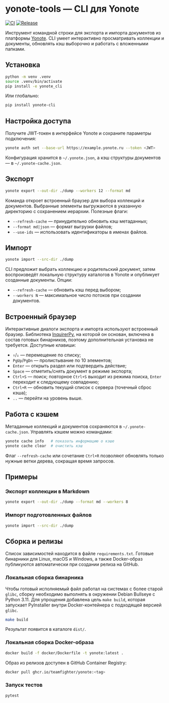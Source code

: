 # yonote-tools — CLI для Yonote

[![CI](https://github.com/teamfighter/yonote/actions/workflows/ci.yml/badge.svg)](https://github.com/teamfighter/yonote/actions/workflows/ci.yml)
[![Release](https://github.com/teamfighter/yonote/actions/workflows/release.yml/badge.svg)](https://github.com/teamfighter/yonote/actions/workflows/release.yml)

Инструмент командной строки для экспорта и импорта документов из платформы [Yonote](https://yonote.ru). CLI умеет интерактивно просматривать коллекции и документы, обновлять кэш выборочно и работать с вложенными папками.

## Установка

```bash
python -m venv .venv
source .venv/bin/activate
pip install -e yonote_cli
```

Или глобально:

```bash
pip install yonote-cli
```

## Настройка доступа

Получите JWT‑токен в интерфейсе Yonote и сохраните параметры подключения:

```bash
yonote auth set --base-url https://example.yonote.ru --token <JWT>
```

Конфигурация хранится в `~/.yonote.json`, а кэш структуры документов — в `~/.yonote-cache.json`.

## Экспорт

```bash
yonote export --out-dir ./dump --workers 12 --format md
```

Команда откроет встроенный браузер для выбора коллекций и документов. Выбранные элементы выгружаются в указанную директорию с сохранением иерархии. Полезные флаги:

- `--refresh-cache` — принудительно обновить кэш метаданных;
- `--format md|json` — формат выгрузки файлов;
- `--use-ids` — использовать идентификаторы в именах файлов.

## Импорт

```bash
yonote import --src-dir ./dump
```

CLI предложит выбрать коллекцию и родительский документ, затем воспроизведёт локальную структуру каталогов в Yonote и опубликует созданные документы. Опции:

- `--refresh-cache` — обновить кэш перед выбором;
- `--workers N` — максимальное число потоков при создании документов.

## Встроенный браузер

Интерактивные диалоги экспорта и импорта используют встроенный браузер. Библиотека [InquirerPy](https://github.com/kazhala/InquirerPy), на которой он основан, включена в состав готовых бинарников, поэтому дополнительная установка не требуется. Доступные клавиши:

- `↑`/`↓` — перемещение по списку;
- `PgUp`/`PgDn` — пролистывание по 10 элементов;
- `Enter` — открыть раздел или подтвердить действие;
- `Space` — отметить/снять документ в режиме экспорта;
- `Ctrl+S` — поиск; повторное `Ctrl+S` выходит из режима поиска, `Enter` переходит к следующему совпадению;
- `Ctrl+R` — обновить текущий список с сервера (точечный сброс кэша);
- `..` — перейти на уровень выше.

## Работа с кэшем

Метаданные коллекций и документов сохраняются в `~/.yonote-cache.json`. Управлять кэшем можно командами:

```bash
yonote cache info   # показать информацию о кэше
yonote cache clear  # очистить кэш
```

Флаг `--refresh-cache` или сочетание `Ctrl+R` позволяют обновлять только нужные ветки дерева, сокращая время запросов.

## Примеры

### Экспорт коллекции в Markdown

```bash
yonote export --out-dir ./dump --format md --workers 8
```

### Импорт подготовленных файлов

```bash
yonote import --src-dir ./dump
```

## Сборка и релизы

Список зависимостей находится в файле `requirements.txt`. Готовые бинарники для Linux, macOS и Windows, а также Docker-образ публикуются автоматически при создании релиза на GitHub.

### Локальная сборка бинарника

Чтобы готовый исполняемый файл работал на системах с более старой `glibc`,
сборку необходимо выполнять в окружении Debian Bullseye с Python 3.11. Для
упрощения добавлена цель `make build`, которая запускает PyInstaller внутри
Docker-контейнера с подходящей версией `glibc`.

```bash
make build
```

Результат появится в каталоге `dist/`.

### Локальная сборка Docker-образа

```bash
docker build -f docker/Dockerfile -t yonote:latest .
```

Образ из релизов доступен в GitHub Container Registry:

```bash
docker pull ghcr.io/teamfighter/yonote:<tag>
```

### Запуск тестов

```bash
pytest
```

